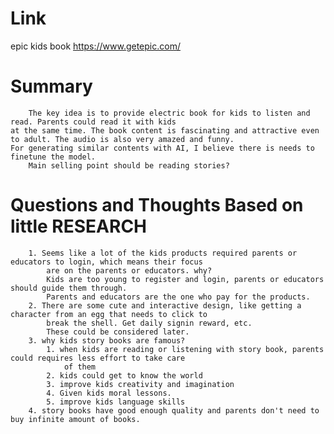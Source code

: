 Link
===============
<p>

epic kids book
https://www.getepic.com/

</p>

Summary
===============
        The key idea is to provide electric book for kids to listen and read. Parents could read it with kids
    at the same time. The book content is fascinating and attractive even to adult. The audio is also very amazed and funny. 
    For generating similar contents with AI, I believe there is needs to finetune the model.
        Main selling point should be reading stories?

Questions and Thoughts Based on little RESEARCH
===============
        1. Seems like a lot of the kids products required parents or educators to login, which means their focus 
            are on the parents or educators. why?
            Kids are too young to register and login, parents or educators should guide them through.
            Parents and educators are the one who pay for the products.
        2. There are some cute and interactive design, like getting a character from an egg that needs to click to
            break the shell. Get daily signin reward, etc.
            These could be considered later.
        3. why kids story books are famous?
            1. when kids are reading or listening with story book, parents could requires less effort to take care
                of them
            2. kids could get to know the world
            3. improve kids creativity and imagination
            4. Given kids moral lessons. 
            5. improve kids language skills
        4. story books have good enough quality and parents don't need to buy infinite amount of books.